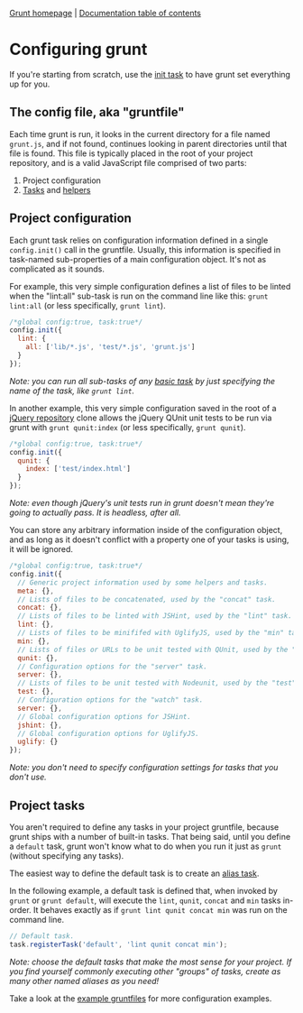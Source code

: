 [Grunt homepage](https://github.com/cowboy/grunt) | [Documentation table of contents](toc.md)

# Configuring grunt

If you're starting from scratch, use the [init task](task_init.md) to have grunt set everything up for you.

## The config file, aka "gruntfile"
Each time grunt is run, it looks in the current directory for a file named `grunt.js`, and if not found, continues looking in parent directories until that file is found. This file is typically placed in the root of your project repository, and is a valid JavaScript file comprised of two parts:

1. Project configuration
2. [Tasks](tasks.md) and [helpers](helpers_directives.md)

## Project configuration

Each grunt task relies on configuration information defined in a single `config.init()` call in the gruntfile. Usually, this information is specified in task-named sub-properties of a main configuration object. It's not as complicated as it sounds.

For example, this very simple configuration defines a list of files to be linted when the "lint:all" sub-task is run on the command line like this: `grunt lint:all` (or less specifically, `grunt lint`).

```javascript
/*global config:true, task:true*/
config.init({
  lint: {
    all: ['lib/*.js', 'test/*.js', 'grunt.js']
  }
});
```

_Note: you can run all sub-tasks of any [basic task](tasks.md) by just specifying the name of the task, like `grunt lint`._

In another example, this very simple configuration saved in the root of a [jQuery repository](https://github.com/jquery/jquery) clone allows the jQuery QUnit unit tests to be run via grunt with `grunt qunit:index` (or less specifically, `grunt qunit`).

```javascript
/*global config:true, task:true*/
config.init({
  qunit: {
    index: ['test/index.html']
  }
});
```

_Note: even though jQuery's unit tests run in grunt doesn't mean they're going to actually pass. It is headless, after all._

You can store any arbitrary information inside of the configuration object, and as long as it doesn't conflict with a property one of your tasks is using, it will be ignored.

```javascript
/*global config:true, task:true*/
config.init({
  // Generic project information used by some helpers and tasks.
  meta: {},
  // Lists of files to be concatenated, used by the "concat" task.
  concat: {},
  // Lists of files to be linted with JSHint, used by the "lint" task.
  lint: {},
  // Lists of files to be minififed with UglifyJS, used by the "min" task.
  min: {},
  // Lists of files or URLs to be unit tested with QUnit, used by the "qunit" task.
  qunit: {},
  // Configuration options for the "server" task.
  server: {},
  // Lists of files to be unit tested with Nodeunit, used by the "test" task.
  test: {},
  // Configuration options for the "watch" task.
  server: {},
  // Global configuration options for JSHint.
  jshint: {},
  // Global configuration options for UglifyJS.
  uglify: {}
});
```

_Note: you don't need to specify configuration settings for tasks that you don't use._

## Project tasks

You aren't required to define any tasks in your project gruntfile, because grunt ships with a number of built-in tasks. That being said, until you define a `default` task, grunt won't know what to do when you run it just as `grunt` (without specifying any tasks).

The easiest way to define the default task is to create an [alias task](tasks.md).

In the following example, a default task is defined that, when invoked by `grunt` or `grunt default`, will execute the `lint`, `qunit`, `concat` and `min` tasks in-order. It behaves exactly as if `grunt lint qunit concat min` was run on the command line.

```javascript
// Default task.
task.registerTask('default', 'lint qunit concat min');
```

_Note: choose the default tasks that make the most sense for your project. If you find yourself commonly executing other "groups" of tasks, create as many other named aliases as you need!_

Take a look at the [example gruntfiles](example_gruntfiles.md) for more configuration examples.
